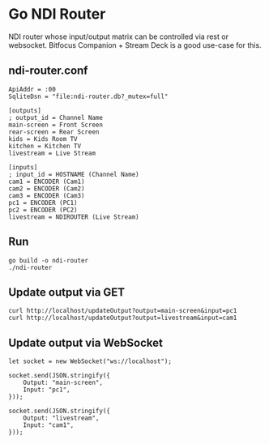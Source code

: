 # Go NDI Router

NDI router whose input/output matrix can be controlled via rest or websocket. Bitfocus Companion + Stream Deck is a good use-case for this.

## ndi-router.conf
```
ApiAddr = :00
SqliteDsn = "file:ndi-router.db?_mutex=full"

[outputs]
; output_id = Channel Name
main-screen = Front Screen
rear-screen = Rear Screen
kids = Kids Room TV
kitchen = Kitchen TV
livestream = Live Stream

[inputs]
; input_id = HOSTNAME (Channel Name)
cam1 = ENCODER (Cam1)
cam2 = ENCODER (Cam2)
cam3 = ENCODER (Cam3)
pc1 = ENCODER (PC1)
pc2 = ENCODER (PC2)
livestream = NDIROUTER (Live Stream)
```

## Run
```
go build -o ndi-router
./ndi-router
```

## Update output via GET
```
curl http://localhost/updateOutput?output=main-screen&input=pc1
curl http://localhost/updateOutput?output=livestream&input=cam1
```

## Update output via WebSocket
```
let socket = new WebSocket("ws://localhost");

socket.send(JSON.stringify({
    Output: "main-screen",
    Input: "pc1",
}));

socket.send(JSON.stringify({
    Output: "livestream",
    Input: "cam1",
}));
```